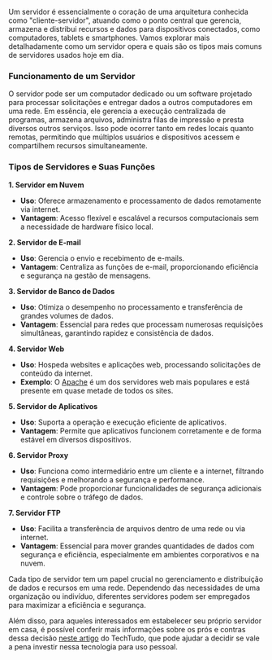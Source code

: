 Um servidor é essencialmente o coração de uma arquitetura conhecida como "cliente-servidor", atuando como o ponto central que gerencia, armazena e distribui recursos e dados para dispositivos conectados, como computadores, tablets e smartphones. Vamos explorar mais detalhadamente como um servidor opera e quais são os tipos mais comuns de servidores usados hoje em dia.

### Funcionamento de um Servidor

O servidor pode ser um computador dedicado ou um software projetado para processar solicitações e entregar dados a outros computadores em uma rede. Em essência, ele gerencia a execução centralizada de programas, armazena arquivos, administra filas de impressão e presta diversos outros serviços. Isso pode ocorrer tanto em redes locais quanto remotas, permitindo que múltiplos usuários e dispositivos acessem e compartilhem recursos simultaneamente.

### Tipos de Servidores e Suas Funções

**1. Servidor em Nuvem**
   - **Uso**: Oferece armazenamento e processamento de dados remotamente via internet.
   - **Vantagem**: Acesso flexível e escalável a recursos computacionais sem a necessidade de hardware físico local.

**2. Servidor de E-mail**
   - **Uso**: Gerencia o envio e recebimento de e-mails.
   - **Vantagem**: Centraliza as funções de e-mail, proporcionando eficiência e segurança na gestão de mensagens.

**3. Servidor de Banco de Dados**
   - **Uso**: Otimiza o desempenho no processamento e transferência de grandes volumes de dados.
   - **Vantagem**: Essencial para redes que processam numerosas requisições simultâneas, garantindo rapidez e consistência de dados.

**4. Servidor Web**
   - **Uso**: Hospeda websites e aplicações web, processando solicitações de conteúdo da internet.
   - **Exemplo**: O [Apache](https://www.apache.org/) é um dos servidores web mais populares e está presente em quase metade de todos os sites.

**5. Servidor de Aplicativos**
   - **Uso**: Suporta a operação e execução eficiente de aplicativos.
   - **Vantagem**: Permite que aplicativos funcionem corretamente e de forma estável em diversos dispositivos.

**6. Servidor Proxy**
   - **Uso**: Funciona como intermediário entre um cliente e a internet, filtrando requisições e melhorando a segurança e performance.
   - **Vantagem**: Pode proporcionar funcionalidades de segurança adicionais e controle sobre o tráfego de dados.

**7. Servidor FTP**
   - **Uso**: Facilita a transferência de arquivos dentro de uma rede ou via internet.
   - **Vantagem**: Essencial para mover grandes quantidades de dados com segurança e eficiência, especialmente em ambientes corporativos e na nuvem.

Cada tipo de servidor tem um papel crucial no gerenciamento e distribuição de dados e recursos em uma rede. Dependendo das necessidades de uma organização ou indivíduo, diferentes servidores podem ser empregados para maximizar a eficiência e segurança.

Além disso, para aqueles interessados em estabelecer seu próprio servidor em casa, é possível conferir mais informações sobre os prós e contras dessa decisão [neste artigo](https://www.techtudo.com.br/noticias/2017/09/servidor-domestico-veja-pros-e-contras-e-descubra-se-vale-a-pena-investir.ghtml) do TechTudo, que pode ajudar a decidir se vale a pena investir nessa tecnologia para uso pessoal.